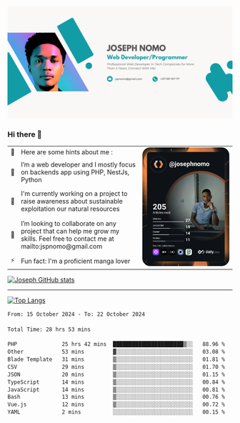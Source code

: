 ![Banner of my profile!](/Joseph_NOMO_NEW.png "Banner")

### Hi there 👋

<!--- | --  | 👋  | Here are some hints about me :                                                                                                 | <td rowspan=6><img src="/devcard.svg" width="400" alt="Joseph NOMO's Dev Card"/></td> |
| --- | --- | ------------------------------------------------------------------------------------------------------------------------------ | ------------------------------------------------------------------------------------- |
| --  | 🔭  | I’m a web developer and I mostly focus on backends app using PHP, NestJs, Python                                               |
| --  | 🦁  | I'm currently working on a project to raise awareness about sustainable exploitation our natural resources                     |
| --  | 👯  | I’m looking to collaborate on any project that can help me grow my skills. Feel free to contact me at mailto:jspnomo@gmail.com |
| --  | ⚡  | Fun fact: I'm a proficient manga lover                                                                                         |
--->

<table>
    <tr>
        <td width="1%">👋</td>
        <td width="55%">Here are some hints about me :</td>
        <td rowspan=6 width="44%"><img src="/devcard.svg" width="400" alt="Joseph NOMO's Dev Card"/></td>
    </tr>
    <tr>
        <td>🔭</td>
        <td>I’m a web developer and I mostly focus on backends app using PHP, NestJs, Python</td>
    </tr>
    <tr>
        <td>🦁</td>
        <td>I'm currently working on a project to raise awareness about sustainable exploitation our natural resources</td>
    </tr>
    <tr>
        <td>👯</td>
        <td>I’m looking to collaborate on any project that can help me grow my skills. Feel free to contact me at mailto:jspnomo@gmail.com</td>
    </tr>
    <tr>
        <td>⚡</td>
        <td>Fun fact: I'm a proficient manga lover</td>
    </tr>

</table>

[![Joseph GitHub stats](https://github-readme-stats-seven-sigma-53.vercel.app/api?username=Jspascal)](https://github.com/Jspascal/github-readme-stats)

---

[![Top Langs](https://github-readme-stats-seven-sigma-53.vercel.app/api/top-langs/?username=Jspascal&layout=compact)](https://github.com/Jspascal/github-readme-stats)

<!--START_SECTION:waka-->

```txt
From: 15 October 2024 - To: 22 October 2024

Total Time: 28 hrs 53 mins

PHP              25 hrs 42 mins  ██████████████████████▒░░   88.96 %
Other            53 mins         ▓░░░░░░░░░░░░░░░░░░░░░░░░   03.08 %
Blade Template   31 mins         ▒░░░░░░░░░░░░░░░░░░░░░░░░   01.81 %
CSV              29 mins         ▒░░░░░░░░░░░░░░░░░░░░░░░░   01.70 %
JSON             20 mins         ▒░░░░░░░░░░░░░░░░░░░░░░░░   01.15 %
TypeScript       14 mins         ▒░░░░░░░░░░░░░░░░░░░░░░░░   00.84 %
JavaScript       14 mins         ▒░░░░░░░░░░░░░░░░░░░░░░░░   00.81 %
Bash             13 mins         ▒░░░░░░░░░░░░░░░░░░░░░░░░   00.76 %
Vue.js           12 mins         ▒░░░░░░░░░░░░░░░░░░░░░░░░   00.72 %
YAML             2 mins          ░░░░░░░░░░░░░░░░░░░░░░░░░   00.15 %
```

<!--END_SECTION:waka-->
